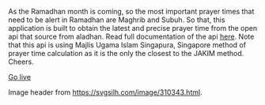 As the Ramadhan month is coming, so the most important prayer times that need to be alert in Ramadhan are Maghrib and Subuh. So that, this application is built to obtain the latest and precise prayer time from the open api that source from aladhan. Read full documentation of the api [here](https://aladhan.com/prayer-times-api).
Note that this api is using Majlis Ugama Islam Singapura, Singapore method of prayer time calculation as it is the only the closest to the JAKIM method.
Cheers.

[Go live](https://mirzafahmi.github.io/waktu-solat/)

Image header from https://svgsilh.com/image/310343.html.

